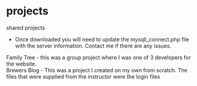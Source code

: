 # projects
shared projects
- Once downloaded you will need to update the mysqli_connect.php file with the server information.
Contact me if there are any issues.

Family Tree - this was a group project where I was one of 3 developers for the website. </br>
Brewers Blog - This was a project I created on my own from scratch. The files that were supplied from the instructor were the login files

